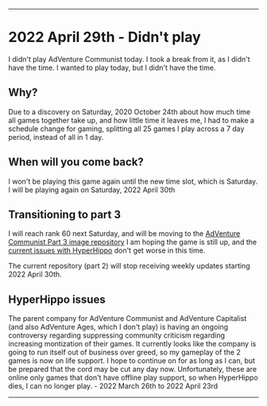 
***

# 2022 April 29th - Didn't play

I didn't play AdVenture Communist today. I took a break from it, as I didn't have the time. I wanted to play today, but I didn't have the time.

## Why?

Due to a discovery on Saturday, 2020 October 24th about how much time all games together take up, and how little time it leaves me, I had to make a schedule change for gaming, splitting all 25 games I play across a 7 day period, instead of all in 1 day.

## When will you come back?

I won't be playing this game again until the new time slot, which is Saturday. I will be playing again on Saturday, 2022 April 30th

## Transitioning to part 3

I will reach rank 60 next Saturday, and will be moving to the [AdVenture Communist Part 3 image repository](https://github.com/seanpm2001/SeansLifeArchive_Images_AdVenture_Communist_Part3/) I am hoping the game is still up, and the [current issues with HyperHippo](#HyperHippo-issues) don't get worse in this time.

The current repository (part 2) will stop receiving weekly updates starting 2022 April 30th.

## HyperHippo issues

The parent company for AdVenture Communist and AdVenture Capitalist (and also AdVenture Ages, which I don't play) is having an ongoing controversy regarding suppressing community criticism regarding increasing montization of their games. It currently looks like the company is going to run itself out of business over greed, so my gameplay of the 2 games is now on life support. I hope to continue on for as long as I can, but be prepared that the cord may be cut any day now. Unfortunately, these are online only games that don't have offline play support, so when HyperHippo dies, I can no longer play. - 2022 March 26th to 2022 April 23rd

***
